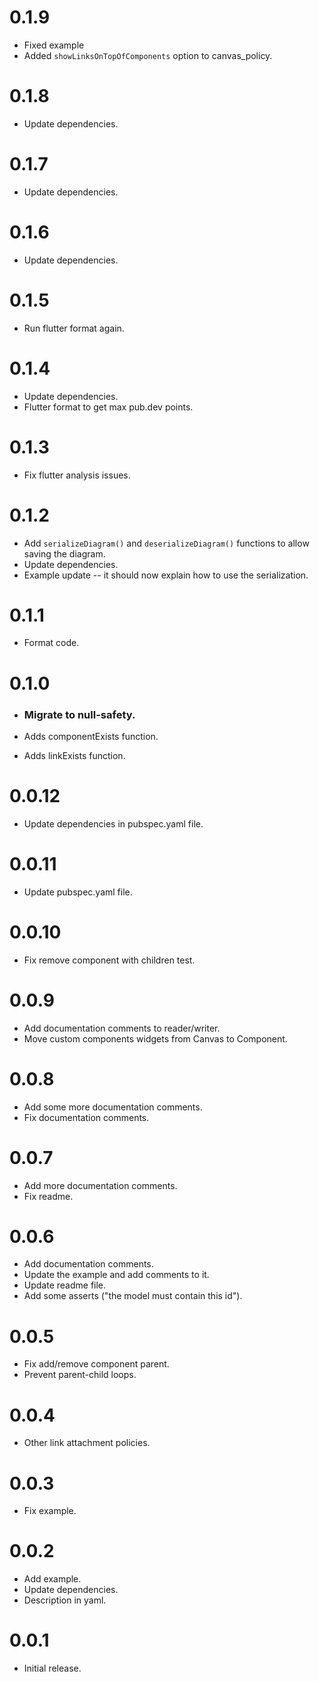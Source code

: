 
# 0.1.9

* Fixed example
* Added `showLinksOnTopOfComponents` option to canvas_policy.

# 0.1.8

* Update dependencies.

# 0.1.7

* Update dependencies.

# 0.1.6

* Update dependencies.

# 0.1.5

* Run flutter format again.

# 0.1.4

* Update dependencies.
* Flutter format to get max pub.dev points.

# 0.1.3

* Fix flutter analysis issues.

# 0.1.2

* Add `serializeDiagram()` and `deserializeDiagram()` functions to allow saving the diagram.
* Update dependencies.
* Example update -- it should now explain how to use the serialization.

# 0.1.1

* Format code.

# 0.1.0

* ### Migrate to null-safety.

* Adds componentExists function.
* Adds linkExists function.

# 0.0.12

* Update dependencies in pubspec.yaml file.

# 0.0.11

* Update pubspec.yaml file.

# 0.0.10

* Fix remove component with children test.

# 0.0.9

* Add documentation comments to reader/writer.
* Move custom components widgets from Canvas to Component.

# 0.0.8

* Add some more documentation comments.
* Fix documentation comments.

# 0.0.7

* Add more documentation comments.
* Fix readme.

# 0.0.6

* Add documentation comments.
* Update the example and add comments to it.
* Update readme file.
* Add some asserts ("the model must contain this id").

# 0.0.5

* Fix add/remove component parent.
* Prevent parent-child loops.

# 0.0.4

* Other link attachment policies.

# 0.0.3

* Fix example.

# 0.0.2

* Add example.
* Update dependencies.
* Description in yaml.

# 0.0.1

* Initial release.